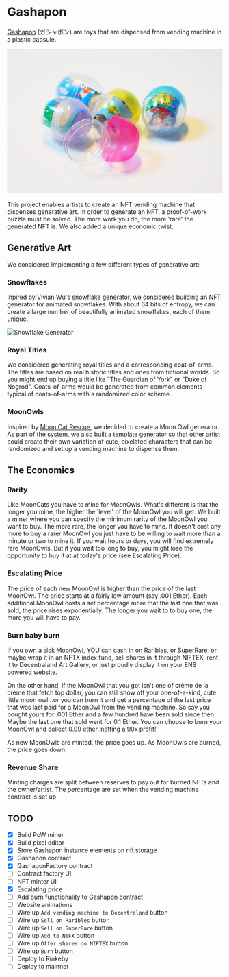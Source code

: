 # Gashapon

[Gashapon](https://en.wikipedia.org/wiki/Gashapon) (ガシャポン) are toys that are dispensed from vending machine in a plastic capsule.

![Gashapon](/public/images/Gachapon.jpg)

This project enables artists to create an NFT vending machine that dispenses generative art. In order to generate an NFT, a proof-of-work puzzle must be solved. The more work you do, the more 'rare' the generated NFT is. We also added a unique economic twist.

## Generative Art
We considered implementing a few different types of generative art:

### Snowflakes
Inpired by Vivian Wu's [snowflake generator](https://viviariums.com/projects/snowflake/), we considered building an NFT generator for animated snowflakes. With about 64 bits of entropy, we can create a large number of beautifully animated snowflakes, each of them unique.

![Snowflake Generator](/public/images/growth.gif)

### Royal Titles
We considered generating royal titles and a corresponding coat-of-arms. The titles are based on real historic titles and ones from fictional worlds. So you might end up buying a title like "The Guardian of York" or "Duke of Nogrod". Coats-of-arms would be generated from common elements typical of coats-of-arms with a randomized color scheme.

### MoonOwls
Inspired by [Moon Cat Rescue](https://mooncatrescue.com/), we decided to create a Moon Owl generator. As part of the system, we also built a template generator so that other artist could create their own variation of cute, pixelated characters that can be randomized and set up a vending machine to dispense them.

## The Economics

### Rarity
Like MoonCats you have to mine for MoonOwls. What's different is that the longer you mine, the higher the 'level' of the MoonOwl you will get. We built a miner where you can specify the minimum rarity of the MoonOwl you want to buy. The more rare, the longer you have to mine. It doesn't cost any more to buy a rarer MoonOwl you just have to be willing to wait more than a minute or two to mine it. If you wait hours or days, you will find extremely rare MoonOwls. But if you wait too long to buy, you might lose the opportunity to buy it at at today's price (see Escalating Price).

### Escalating Price
The price of each new MoonOwl is higher than the price of the last MoonOwl. The price starts at a fairly low amount (say .001 Ether). Each additional MoonOwl costs a set percentage more that the last one that was sold, the price rises exponentially. The longer you wait to to buy one, the more you will have to pay.

### Burn baby burn
If you own a sick MoonOwl, YOU can cash in on Raribles, or SuperRare, or maybe wrap it in an NFTX index fund, sell shares in it through NIFTEX, rent it to Decentraland Art Gallery, or just proudly display it on your ENS powered website.

On the other hand, if the MoonOwl that you got isn't one of crème de la crème that fetch top dollar, you can still show off your one-of-a-kind, cute little moon owl...or you can burn it and get a percentage of the last price that was last paid for a MoonOwl from the vending machine. So say you bought yours for .001 Ether and a few hundred have been sold since then. Maybe the last one that sold went for 0.1 Ether. You can choose to burn your MoonOwl and collect 0.09 ether, netting a 90x profit!

As new MoonOwls are minted, the price goes up. As MoonOwls are burned, the price goes down.

### Revenue Share
Minting charges are split between reserves to pay out for burned NFTs and the owner/artist. The percentage are set when the vending machine contract is set up.

## TODO
- [x] Build PoW miner
- [x] Build pixel editor
- [x] Store Gashapon instance elements on nft.storage
- [x] Gashapon contract
- [x] GashaponFactory contract
- [ ] Contract factory UI
- [ ] NFT minter UI
- [x] Escalating price
- [ ] Add burn functionality to Gashapon contract
- [ ] Website animations
- [ ] Wire up `Add vending machine to Decentraland` button
- [ ] Wire up `Sell on Raribles` button
- [ ] Wire up `Sell on SuperRare` button
- [ ] Wire up `Add to NTFX` button
- [ ] Wire up `Offer shares on NIFTEX` button
- [ ] Wire up `Burn` button
- [ ] Deploy to Rinkeby
- [ ] Deploy to mainnet
